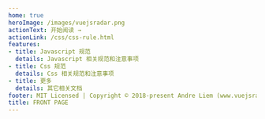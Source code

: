 ```yaml
---
home: true 
heroImage: /images/vuejsradar.png
actionText: 开始阅读 →
actionLink: /css/css-rule.html
features:
- title: Javascript 规范 
  details: Javascript 相关规范和注意事项
- title: Css 规范
  details: Css 相关规范和注意事项
- title: 更多
  details: 其它相关文档
footer: MIT Licensed | Copyright © 2018-present Andre Liem (www.vuejsradar.com) 
title: FRONT PAGE
---
```

